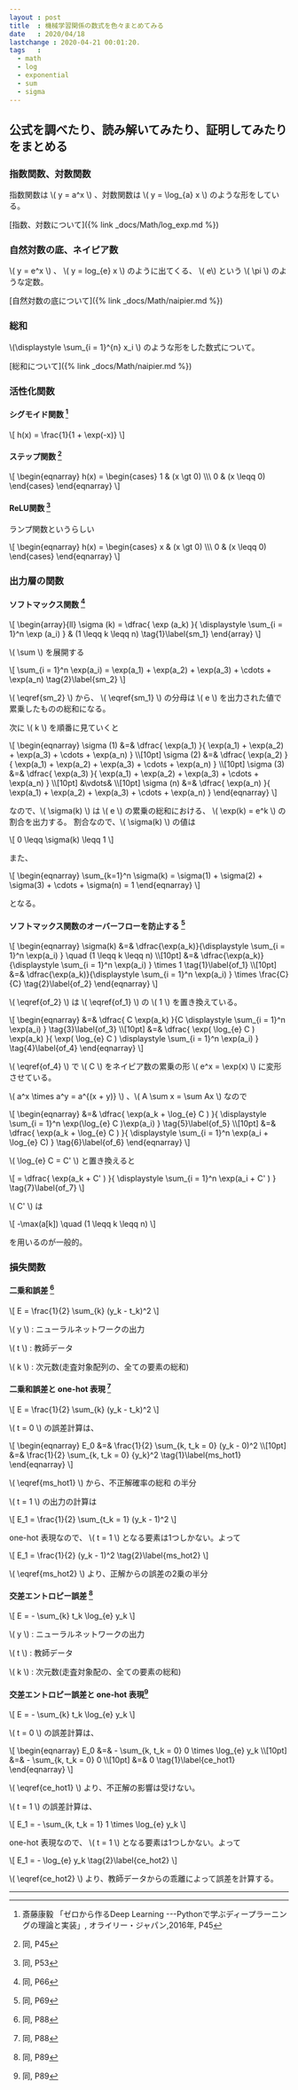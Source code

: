 ```yaml
---
layout : post
title  : 機械学習関係の数式を色々まとめてみる
date   : 2020/04/18
lastchange : 2020-04-21 00:01:20.
tags   :
  - math
  - log
  - exponential
  - sum
  - sigma
---
```


## 公式を調べたり、読み解いてみたり、証明してみたりをまとめる

### 指数関数、対数関数

指数関数は \\( y = a^x \\) 、対数関数は \\( y = \log_{a} x \\) のような形をしている。

[指数、対数について]({% link _docs/Math/log_exp.md %})




### 自然対数の底、ネイピア数

\\( y = e^x \\) 、 \\( y = log_{e} x \\) のように出てくる、 \\( e\\) という \\( \pi \\) のような定数。

[自然対数の底について]({% link _docs/Math/naipier.md %})



### 総和

\\(\displaystyle \sum_{i = 1}^{n} x_i \\) のような形をした数式について。

[総和について]({% link _docs/Math/naipier.md %})


### 活性化関数

#### シグモイド関数 [^sigmoid]

\\[
h(x) = \frac{1}{1 + \exp(-x)}
\\]

#### ステップ関数 [^step]

\\[
\begin{eqnarray}
  h(x) = 
  \begin{cases}
    1 & (x \gt 0) \\\\\\
    0 & (x \leqq 0)
  \end{cases}
\end{eqnarray}
\\]

#### ReLU関数 [^relu]

ランプ関数というらしい

\\[
\begin{eqnarray}
  h(x) = 
  \begin{cases}
    x & (x \gt 0) \\\\\\
    0 & (x \leqq 0)
  \end{cases}
\end{eqnarray}
\\]

### 出力層の関数

#### ソフトマックス関数 [^softmax]

\\[
\begin{array}{ll}
\sigma (k) = \dfrac{ \exp (a_k) }{ \displaystyle \sum_{i = 1}^n \exp (a_i) } & (1 \leqq k \leqq n) \tag{1}\label{sm_1}
\end{array}
\\]

\\( \sum \\) を展開する

\\[
\sum_{i = 1}^n \exp(a_i) = \exp(a_1) + \exp(a_2) + \exp(a_3) + \cdots + \exp(a_n) \tag{2}\label{sm_2}
\\]

\\( \eqref{sm_2} \\) から、 \\( \eqref{sm_1} \\) の分母は \\( e \\) を出力された値で累乗したものの総和になる。

次に \\( k \\) を順番に見ていくと

\\[
\begin{eqnarray}
  \sigma (1) &=& \dfrac{ \exp(a_1) }{ \exp(a_1) + \exp(a_2) + \exp(a_3) + \cdots + \exp(a_n) } \\\\\[10pt]
  \sigma (2) &=& \dfrac{ \exp(a_2) }{ \exp(a_1) + \exp(a_2) + \exp(a_3) + \cdots + \exp(a_n) } \\\\\[10pt]
  \sigma (3) &=& \dfrac{ \exp(a_3) }{ \exp(a_1) + \exp(a_2) + \exp(a_3) + \cdots + \exp(a_n) } \\\\\[10pt]
  &\vdots& \\\\\[10pt]
  \sigma (n) &=& \dfrac{ \exp(a_n) }{ \exp(a_1) + \exp(a_2) + \exp(a_3) + \cdots + \exp(a_n) } 
\end{eqnarray}
\\]

なので、\\( \sigma(k) \\) は \\( e \\) の累乗の総和における、 \\( \exp(k) = e^k \\) の割合を出力する。
割合なので、\\( \sigma(k) \\) の値は

\\[
0 \leqq \sigma(k) \leqq 1
\\]

また、

\\[
\begin{eqnarray}
  \sum_{k=1}^n \sigma(k) = \sigma(1) + \sigma(2) + \sigma(3) + \cdots + \sigma(n)
                         = 1
\end{eqnarray}
\\]

となる。


#### ソフトマックス関数のオーバーフローを防止する [^softmax_overflow]

\\[
\begin{eqnarray}
  \sigma(k) &=& \dfrac{\exp(a_k)}{\displaystyle \sum_{i = 1}^n \exp(a_i) } \quad (1 \leqq k \leqq n)                      \\\\\[10pt]
            &=& \dfrac{\exp(a_k)}{\displaystyle \sum_{i = 1}^n \exp(a_i) } \times 1                   \tag{1}\label{of_1} \\\\\[10pt]
            &=& \dfrac{\exp(a_k)}{\displaystyle \sum_{i = 1}^n \exp(a_i) } \times \frac{C}{C}         \tag{2}\label{of_2}
\end{eqnarray}
\\]

\\( \eqref{of_2} \\) は \\( \eqref{of_1} \\) の \\( 1 \\) を置き換えている。 

\\[
\begin{eqnarray}
  &=& \dfrac{ C \exp(a_k) }{C \displaystyle \sum_{i = 1}^n \exp(a_i) }                                    \tag{3}\label{of_3} \\\\\[10pt]
  &=& \dfrac{ \exp( \log_{e} C ) \exp(a_k) }{ \exp( \log_{e} C ) \displaystyle \sum_{i = 1}^n \exp(a_i) } \tag{4}\label{of_4}
\end{eqnarray}
\\]

\\( \eqref{of_4} \\) で \\( C \\) をネイピア数の累乗の形 \\( e^x = \exp(x) \\) に変形させている。

\\( a^x \times a^y = a^{(x + y)} \\) 、\\( A \sum x = \sum Ax \\) なので

\\[
\begin{eqnarray}
  &=& \dfrac{ \exp(a_k + \log_{e} C ) }{ \displaystyle \sum_{i = 1}^n \exp(\log_{e} C )\exp(a_i) }        \tag{5}\label{of_5} \\\\\[10pt]
  &=& \dfrac{ \exp(a_k + \log_{e} C ) }{ \displaystyle \sum_{i = 1}^n \exp(a_i + \log_{e} C) }            \tag{6}\label{of_6}
\end{eqnarray}
\\]

\\( \log_{e} C = C' \\) と置き換えると

\\[
= \dfrac{ \exp(a_k + C' ) }{ \displaystyle \sum_{i = 1}^n \exp(a_i + C' ) }                           \tag{7}\label{of_7} 
\\]

\\( C' \\) は

\\[
-\max(a[k]) \quad (1 \leqq k \leqq n) 
\\]

を用いるのが一般的。




### 損失関数

#### 二乗和誤差 [^mean_square]

\\[
E = \frac{1}{2} \sum_{k} (y_k - t_k)^2
\\]

\\( y \\)
: ニューラルネットワークの出力

\\( t \\)
: 教師データ

\\( k \\)
: 次元数(走査対象配列の、全ての要素の総和)

#### 二乗和誤差と one-hot 表現 [^mean_square_onehot]


\\[
E = \frac{1}{2} \sum_{k} (y_k - t_k)^2
\\]

\\( t = 0 \\) の誤差計算は、

\\[
\begin{eqnarray}
E_0 &=& \frac{1}{2} \sum_{k, t_k = 0} (y_k - 0)^2 \\\\\[10pt]
    &=& \frac{1}{2} \sum_{k, t_k = 0} {y_k}^2     \tag{1}\label{ms_hot1}
\end{eqnarray}
\\]

\\( \eqref{ms_hot1} \\) から、不正解確率の総和 の半分

\\( t = 1 \\) の出力の計算は

\\[
E_1 = \frac{1}{2} \sum_{t_k = 1} (y_k - 1)^2
\\]

one-hot 表現なので、 \\( t = 1 \\) となる要素は1つしかない。よって

\\[
E_1 = \frac{1}{2} (y_k - 1)^2 \tag{2}\label{ms_hot2}
\\]

\\( \eqref{ms_hot2} \\) より、正解からの誤差の2乗の半分


#### 交差エントロピー誤差 [^cross_entropy]

\\[
E = - \sum_{k} t_k \log_{e} y_k
\\]

\\( y \\)
: ニューラルネットワークの出力

\\( t \\)
: 教師データ

\\( k \\)
: 次元数(走査対象配の、全ての要素の総和)


#### 交差エントロピー誤差と one-hot 表現[^cross_entropy_onehot]

\\[
E = - \sum_{k} t_k \log_{e} y_k
\\]

\\( t = 0 \\) の誤差計算は、

\\[
\begin{eqnarray}
E_0 &=& - \sum_{k, t_k = 0} 0 \times \log_{e} y_k \\\\\[10pt]
    &=& - \sum_{k, t_k = 0} 0                     \\\\\[10pt]
    &=& 0       \tag{1}\label{ce_hot1}
\end{eqnarray}
\\]

\\( \eqref{ce_hot1} \\) より、不正解の影響は受けない。

\\( t = 1 \\) の誤差計算は、

\\[
E_1 = - \sum_{k, t_k = 1} 1 \times \log_{e} y_k
\\]

one-hot 表現なので、 \\( t = 1 \\) となる要素は1つしかない。よって

\\[
E_1 = - \log_{e} y_k \tag{2}\label{ce_hot2}
\\]

\\( \eqref{ce_hot2} \\) より、教師データからの乖離によって誤差を計算する。





---

[^sigmoid]: 斎藤康毅 「ゼロから作るDeep Learning ---Pythonで学ぶディープラーニングの理論と実装」, オライリー・ジャパン,2016年, P45
[^step]: 同, P45
[^relu]: 同, P53
[^softmax]: 同, P66
[^softmax_overflow]:同, P69
[^mean_square]: 同, P88
[^mean_square_onehot]: 同, P88
[^cross_entropy]: 同, P89
[^cross_entropy_onehot]: 同, P89
